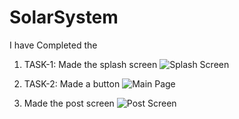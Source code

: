 # SolarSystem

I have Completed the 
1. TASK-1: Made the splash screen
![Splash Screen](https://user-images.githubusercontent.com/93918423/147103482-b568971c-2dd5-40dc-bb3d-3bb189444e14.png)

2. TASK-2: Made a button
![Main Page](https://user-images.githubusercontent.com/93918423/147103578-a0e0ac3e-5a16-413f-a4d9-3625d8b66109.png)

3. Made the post screen
![Post Screen](https://user-images.githubusercontent.com/93918423/147103671-e9136cb1-523e-4653-8295-078da10a1601.png)
